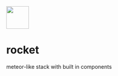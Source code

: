 <img src='https://img.freepik.com/free-vector/rocket-flat-design-concept-for-project-start-up-and-development-process_1561-39.jpg?size=338&ext=jpg' height='60'>

# rocket
meteor-like stack with built in components
